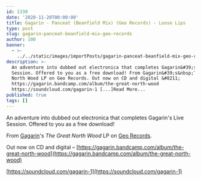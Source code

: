 ```yaml
---
id: 1330
date: '2020-11-20T00:00:00'
title: Gagarin - Panceat (Beanfield Mix) (Geo Records) - Loose Lips
type: post
slug: gagarin-panceat-beanfield-mix-geo-records
author: 100
banner:
  - >-
    ../../static/images/importPosts/gagarin-panceat-beanfield-mix-geo-records/image1330.jpeg
description: >-
  An adventure into dubbed out electronica that completes Gagarin&#39;s Live
  Session. Offered to you as a free download! From Gagarin&#39;s&nbsp;The Great
  North Wood LP on Geo Records. Out now on CD and digital &#8211;
  https://gagarin.bandcamp.com/album/the-great-north-wood
  https://soundcloud.com/gagarin-1 [...]Read More...
published: true
tags: []
---
```

An adventure into dubbed out electronica that completes Gagarin's Live Session. Offered to you as a free download!

From [Gagarin](https://gagarin.bandcamp.com/)'s _The Great North Wood_ LP on [Geo Records](https://georecords.kudosrecords.co.uk/).

Out now on CD and digital – [https://gagarin.bandcamp.com/album/the-great-north-wood](https://gagarin.bandcamp.com/album/the-great-north-wood)

[](https://soundcloud.com/gagarin-1)[](https://soundcloud.com/gagarin-1)

[https://soundcloud.com/gagarin-1](https://soundcloud.com/gagarin-1)